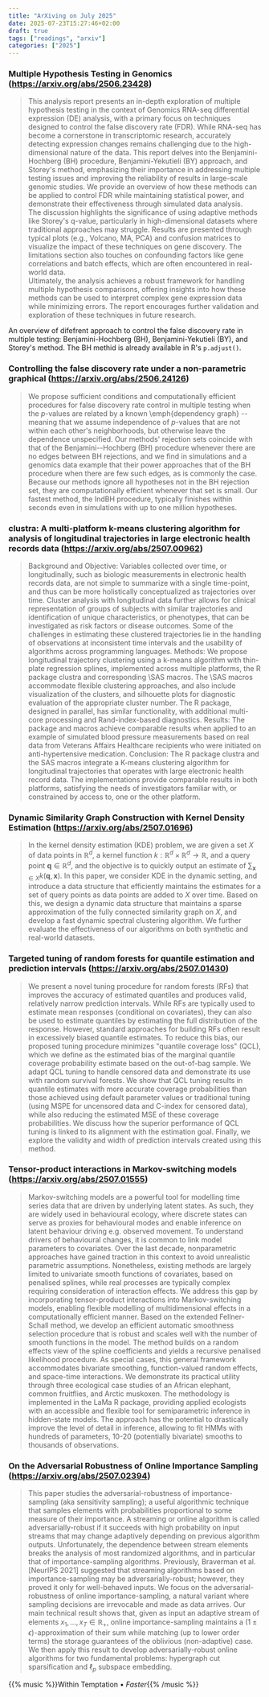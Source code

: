 ```yaml
---
title: "ArXiving on July 2025"
date: 2025-07-23T15:27:46+02:00
draft: true
tags: ["readings", "arxiv"]
categories: ["2025"]
---
```


### Multiple Hypothesis Testing in Genomics (https://arxiv.org/abs/2506.23428)

> This analysis report presents an in-depth exploration of multiple hypothesis
> testing in the context of Genomics RNA-seq differential expression (DE)
> analysis, with a primary focus on techniques designed to control the false
> discovery rate (FDR). While RNA-seq has become a cornerstone in transcriptomic
> research, accurately detecting expression changes remains challenging due to
> the high-dimensional nature of the data. This report delves into the
> Benjamini-Hochberg (BH) procedure, Benjamini-Yekutieli (BY) approach, and
> Storey's method, emphasizing their importance in addressing multiple testing
> issues and improving the reliability of results in large-scale genomic studies.
> We provide an overview of how these methods can be applied to control FDR while
> maintaining statistical power, and demonstrate their effectiveness through
> simulated data analysis.<br>
> The discussion highlights the significance of using adaptive methods like
> Storey's q-value, particularly in high-dimensional datasets where traditional
> approaches may struggle. Results are presented through typical plots (e.g.,
> Volcano, MA, PCA) and confusion matrices to visualize the impact of these
> techniques on gene discovery. The limitations section also touches on
> confounding factors like gene correlations and batch effects, which are often
> encountered in real-world data.<br>
> Ultimately, the analysis achieves a robust framework for handling multiple
> hypothesis comparisons, offering insights into how these methods can be used to
> interpret complex gene expression data while minimizing errors. The report
> encourages further validation and exploration of these techniques in future
> research.

An overview of difefrent approach to control the false discovery rate in multiple testing: Benjamini-Hochberg (BH), Benjamini-Yekutieli (BY), and Storey's method. The BH methid is already available in R's `p.adjust()`.


### Controlling the false discovery rate under a non-parametric graphical (https://arxiv.org/abs/2506.24126)

> We propose sufficient conditions and computationally efficient procedures for
> false discovery rate control in multiple testing when the $p$-values are
> related by a known \emph{dependency graph} -- meaning that we assume
> independence of $p$-values that are not within each other's neighborhoods, but
> otherwise leave the dependence unspecified. Our methods' rejection sets
> coincide with that of the Benjamini--Hochberg (BH) procedure whenever there are
> no edges between BH rejections, and we find in simulations and a genomics data
> example that their power approaches that of the BH procedure when there are few
> such edges, as is commonly the case. Because our methods ignore all hypotheses
> not in the BH rejection set, they are computationally efficient whenever that
> set is small. Our fastest method, the IndBH procedure, typically finishes
> within seconds even in simulations with up to one million hypotheses.


### clustra: A multi-platform k-means clustering algorithm for analysis of longitudinal trajectories in large electronic health records data (https://arxiv.org/abs/2507.00962)

> Background and Objective: Variables collected over time, or longitudinally,
> such as biologic measurements in electronic health records data, are not simple
> to summarize with a single time-point, and thus can be more holistically
> conceptualized as trajectories over time. Cluster analysis with longitudinal
> data further allows for clinical representation of groups of subjects with
> similar trajectories and identification of unique characteristics, or
> phenotypes, that can be investigated as risk factors or disease outcomes. Some
> of the challenges in estimating these clustered trajectories lie in the
> handling of observations at inconsistent time intervals and the usability of
> algorithms across programming languages.
> Methods: We propose longitudinal trajectory clustering using a k-means
> algorithm with thin-plate regression splines, implemented across multiple
> platforms, the R package clustra and corresponding \SAS macros. The \SAS macros
> accommodate flexible clustering approaches, and also include visualization of
> the clusters, and silhouette plots for diagnostic evaluation of the appropriate
> cluster number. The R package, designed in parallel, has similar functionality,
> with additional multi-core processing and Rand-index-based diagnostics.
> Results: The package and macros achieve comparable results when applied to an
> example of simulated blood pressure measurements based on real data from
> Veterans Affairs Healthcare recipients who were initiated on anti-hypertensive
> medication.
> Conclusion: The R package clustra and the SAS macros integrate a K-means
> clustering algorithm for longitudinal trajectories that operates with large
> electronic health record data. The implementations provide comparable results
> in both platforms, satisfying the needs of investigators familiar with, or
> constrained by access to, one or the other platform.

### Dynamic Similarity Graph Construction with Kernel Density Estimation (https://arxiv.org/abs/2507.01696)

> In the kernel density estimation (KDE) problem, we are given a set $X$ of
> data points in $\mathbb{R}^d$, a kernel function $k: \mathbb{R}^d \times
> \mathbb{R}^d \rightarrow \mathbb{R}$, and a query point $\mathbf{q} \in
> \mathbb{R}^d$, and the objective is to quickly output an estimate of
> $\sum_{\mathbf{x} \in X} k(\mathbf{q}, \mathbf{x})$. In this paper, we consider
> $\textsf{KDE}$ in the dynamic setting, and introduce a data structure that
> efficiently maintains the estimates for a set of query points as data points
> are added to $X$ over time. Based on this, we design a dynamic data structure
> that maintains a sparse approximation of the fully connected similarity graph
> on $X$, and develop a fast dynamic spectral clustering algorithm. We further
> evaluate the effectiveness of our algorithms on both synthetic and real-world
> datasets.

### Targeted tuning of random forests for quantile estimation and prediction intervals (https://arxiv.org/abs/2507.01430)

> We present a novel tuning procedure for random forests (RFs) that improves
> the accuracy of estimated quantiles and produces valid, relatively narrow
> prediction intervals. While RFs are typically used to estimate mean responses
> (conditional on covariates), they can also be used to estimate quantiles by
> estimating the full distribution of the response. However, standard approaches
> for building RFs often result in excessively biased quantile estimates. To
> reduce this bias, our proposed tuning procedure minimizes "quantile coverage
> loss" (QCL), which we define as the estimated bias of the marginal quantile
> coverage probability estimate based on the out-of-bag sample. We adapt QCL
> tuning to handle censored data and demonstrate its use with random survival
> forests. We show that QCL tuning results in quantile estimates with more
> accurate coverage probabilities than those achieved using default parameter
> values or traditional tuning (using MSPE for uncensored data and C-index for
> censored data), while also reducing the estimated MSE of these coverage
> probabilities. We discuss how the superior performance of QCL tuning is linked
> to its alignment with the estimation goal. Finally, we explore the validity and
> width of prediction intervals created using this method.

### Tensor-product interactions in Markov-switching models (https://arxiv.org/abs/2507.01555)

> Markov-switching models are a powerful tool for modelling time series data
> that are driven by underlying latent states. As such, they are widely used in
> behavioural ecology, where discrete states can serve as proxies for behavioural
> modes and enable inference on latent behaviour driving e.g. observed movement.
> To understand drivers of behavioural changes, it is common to link model
> parameters to covariates. Over the last decade, nonparametric approaches have
> gained traction in this context to avoid unrealistic parametric assumptions.
> Nonetheless, existing methods are largely limited to univariate smooth
> functions of covariates, based on penalised splines, while real processes are
> typically complex requiring consideration of interaction effects. We address
> this gap by incorporating tensor-product interactions into Markov-switching
> models, enabling flexible modelling of multidimensional effects in a
> computationally efficient manner. Based on the extended Fellner-Schall method,
> we develop an efficient automatic smoothness selection procedure that is robust
> and scales well with the number of smooth functions in the model. The method
> builds on a random effects view of the spline coefficients and yields a
> recursive penalised likelihood procedure. As special cases, this general
> framework accommodates bivariate smoothing, function-valued random effects, and
> space-time interactions. We demonstrate its practical utility through three
> ecological case studies of an African elephant, common fruitflies, and Arctic
> muskoxen. The methodology is implemented in the LaMa R package, providing
> applied ecologists with an accessible and flexible tool for semiparametric
> inference in hidden-state models. The approach has the potential to drastically
> improve the level of detail in inference, allowing to fit HMMs with hundreds of
> parameters, 10-20 (potentially bivariate) smooths to thousands of observations.

### On the Adversarial Robustness of Online Importance Sampling (https://arxiv.org/abs/2507.02394)

> This paper studies the adversarial-robustness of importance-sampling (aka
> sensitivity sampling); a useful algorithmic technique that samples elements
> with probabilities proportional to some measure of their importance. A
> streaming or online algorithm is called adversarially-robust if it succeeds
> with high probability on input streams that may change adaptively depending on
> previous algorithm outputs. Unfortunately, the dependence between stream
> elements breaks the analysis of most randomized algorithms, and in particular
> that of importance-sampling algorithms. Previously, Braverman et al. [NeurIPS
> 2021] suggested that streaming algorithms based on importance-sampling may be
> adversarially-robust; however, they proved it only for well-behaved inputs.
>  We focus on the adversarial-robustness of online importance-sampling, a
> natural variant where sampling decisions are irrevocable and made as data
> arrives. Our main technical result shows that, given as input an adaptive
> stream of elements $x_1,\ldots,x_T\in \mathbb{R}_+$, online importance-sampling
> maintains a $(1\pm\epsilon)$-approximation of their sum while matching (up to
> lower order terms) the storage guarantees of the oblivious (non-adaptive) case.
> We then apply this result to develop adversarially-robust online algorithms for
> two fundamental problems: hypergraph cut sparsification and $\ell_p$ subspace
> embedding.

{{% music %}}Within Temptation • _Faster_{{% /music %}}
